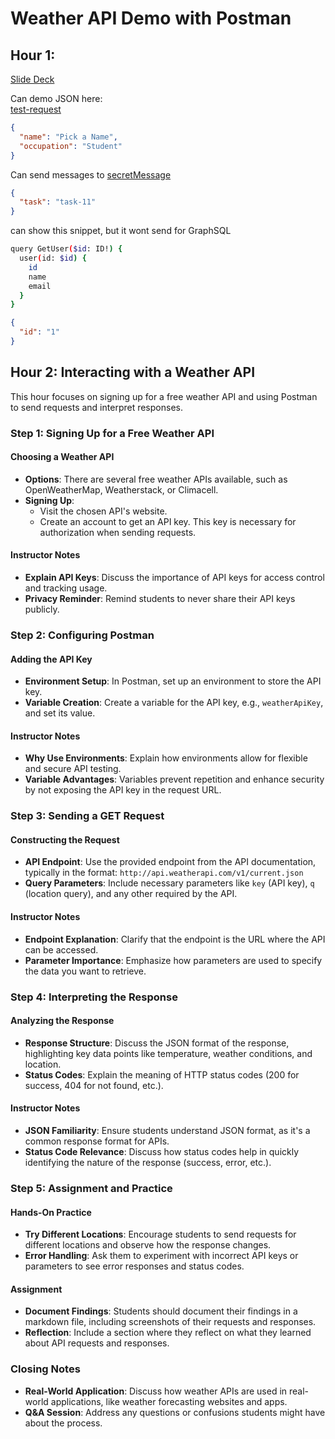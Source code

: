 # Weather API Demo with Postman

## Hour 1:

[Slide Deck](https://codex-demos.github.io/url-deck/)

Can demo JSON here:  
[test-request](https://httpbin.org/post)

```json
{
  "name": "Pick a Name",
  "occupation": "Student"
}
```

Can send messages to [secretMessage](https://secret-messages-7i4e.onrender.com/api/task)

```json
{
  "task": "task-11"
}
```

can show this snippet, but it wont send for GraphSQL

<!-- Query -->

```bash
query GetUser($id: ID!) {
  user(id: $id) {
    id
    name
    email
  }
}
```

<!-- Variables -->

```json
{
  "id": "1"
}
```

## Hour 2: Interacting with a Weather API

This hour focuses on signing up for a free weather API and using Postman to send requests and interpret responses.

### Step 1: Signing Up for a Free Weather API

#### Choosing a Weather API

- **Options**: There are several free weather APIs available, such as OpenWeatherMap, Weatherstack, or Climacell.
- **Signing Up**:
  - Visit the chosen API's website.
  - Create an account to get an API key. This key is necessary for authorization when sending requests.

#### Instructor Notes

- **Explain API Keys**: Discuss the importance of API keys for access control and tracking usage.
- **Privacy Reminder**: Remind students to never share their API keys publicly.

### Step 2: Configuring Postman

#### Adding the API Key

- **Environment Setup**: In Postman, set up an environment to store the API key.
- **Variable Creation**: Create a variable for the API key, e.g., `weatherApiKey`, and set its value.

#### Instructor Notes

- **Why Use Environments**: Explain how environments allow for flexible and secure API testing.
- **Variable Advantages**: Variables prevent repetition and enhance security by not exposing the API key in the request URL.

### Step 3: Sending a GET Request

#### Constructing the Request

- **API Endpoint**: Use the provided endpoint from the API documentation, typically in the format: `http://api.weatherapi.com/v1/current.json`
- **Query Parameters**: Include necessary parameters like `key` (API key), `q` (location query), and any other required by the API.

#### Instructor Notes

- **Endpoint Explanation**: Clarify that the endpoint is the URL where the API can be accessed.
- **Parameter Importance**: Emphasize how parameters are used to specify the data you want to retrieve.

### Step 4: Interpreting the Response

#### Analyzing the Response

- **Response Structure**: Discuss the JSON format of the response, highlighting key data points like temperature, weather conditions, and location.
- **Status Codes**: Explain the meaning of HTTP status codes (200 for success, 404 for not found, etc.).

#### Instructor Notes

- **JSON Familiarity**: Ensure students understand JSON format, as it's a common response format for APIs.
- **Status Code Relevance**: Discuss how status codes help in quickly identifying the nature of the response (success, error, etc.).

### Step 5: Assignment and Practice

#### Hands-On Practice

- **Try Different Locations**: Encourage students to send requests for different locations and observe how the response changes.
- **Error Handling**: Ask them to experiment with incorrect API keys or parameters to see error responses and status codes.

#### Assignment

- **Document Findings**: Students should document their findings in a markdown file, including screenshots of their requests and responses.
- **Reflection**: Include a section where they reflect on what they learned about API requests and responses.

### Closing Notes

- **Real-World Application**: Discuss how weather APIs are used in real-world applications, like weather forecasting websites and apps.
- **Q&A Session**: Address any questions or confusions students might have about the process.
